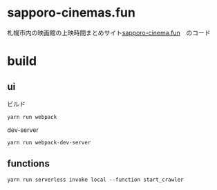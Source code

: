 # sapporo-cinemas.fun

札幌市内の映画館の上映時間まとめサイト[sapporo-cinema.fun](https://sapporo-cinema.fun/)　のコード

# build

## ui

ビルド

```
yarn run webpack
```

dev-server

```
yarn run webpack-dev-server
```

## functions

```
yarn run serverless invoke local --function start_crawler
```
